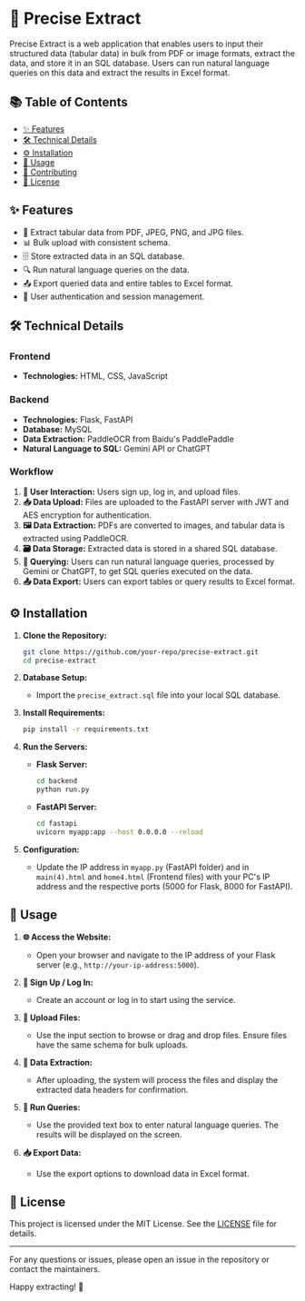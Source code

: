 # 🎯 Precise Extract

Precise Extract is a web application that enables users to input their structured data (tabular data) in bulk from PDF or image formats, extract the data, and store it in an SQL database. Users can run natural language queries on this data and extract the results in Excel format.

## 📚 Table of Contents

- [✨ Features](#-features)
- [🛠 Technical Details](#-technical-details)
- [⚙️ Installation](#️-installation)
- [🚀 Usage](#-usage)
- [🤝 Contributing](#-contributing)
- [📜 License](#-license)

## ✨ Features

- 📄 Extract tabular data from PDF, JPEG, PNG, and JPG files.
- 📊 Bulk upload with consistent schema.
- 🗄 Store extracted data in an SQL database.
- 🔍 Run natural language queries on the data.
- 📤 Export queried data and entire tables to Excel format.
- 🔐 User authentication and session management.

## 🛠 Technical Details

### Frontend
- **Technologies:** HTML, CSS, JavaScript

### Backend
- **Technologies:** Flask, FastAPI
- **Database:** MySQL
- **Data Extraction:** PaddleOCR from Baidu's PaddlePaddle
- **Natural Language to SQL:** Gemini API or ChatGPT

### Workflow
1. **👤 User Interaction:** Users sign up, log in, and upload files.
2. **📥 Data Upload:** Files are uploaded to the FastAPI server with JWT and AES encryption for authentication.
3. **🖼 Data Extraction:** PDFs are converted to images, and tabular data is extracted using PaddleOCR.
4. **🗃 Data Storage:** Extracted data is stored in a shared SQL database.
5. **🔎 Querying:** Users can run natural language queries, processed by Gemini or ChatGPT, to get SQL queries executed on the data.
6. **📤 Data Export:** Users can export tables or query results to Excel format.

## ⚙️ Installation

1. **Clone the Repository:**
    ```bash
    git clone https://github.com/your-repo/precise-extract.git
    cd precise-extract
    ```

2. **Database Setup:**
    - Import the `precise_extract.sql` file into your local SQL database.

3. **Install Requirements:**
    ```bash
    pip install -r requirements.txt
    ```

4. **Run the Servers:**
    - **Flask Server:**
      ```bash
      cd backend
      python run.py
      ```
    - **FastAPI Server:**
      ```bash
      cd fastapi
      uvicorn myapp:app --host 0.0.0.0 --reload
      ```

5. **Configuration:**
    - Update the IP address in `myapp.py` (FastAPI folder) and in `main(4).html` and `home4.html` (Frontend files) with your PC's IP address and the respective ports (5000 for Flask, 8000 for FastAPI).

## 🚀 Usage

1. **🌐 Access the Website:**
    - Open your browser and navigate to the IP address of your Flask server (e.g., `http://your-ip-address:5000`).

2. **🔑 Sign Up / Log In:**
    - Create an account or log in to start using the service.

3. **📂 Upload Files:**
    - Use the input section to browse or drag and drop files. Ensure files have the same schema for bulk uploads.

4. **🔄 Data Extraction:**
    - After uploading, the system will process the files and display the extracted data headers for confirmation.

5. **💬 Run Queries:**
    - Use the provided text box to enter natural language queries. The results will be displayed on the screen.

6. **📥 Export Data:**
    - Use the export options to download data in Excel format.


## 📜 License

This project is licensed under the MIT License. See the [LICENSE](LICENSE) file for details.

---

For any questions or issues, please open an issue in the repository or contact the maintainers.

Happy extracting! 🎉
